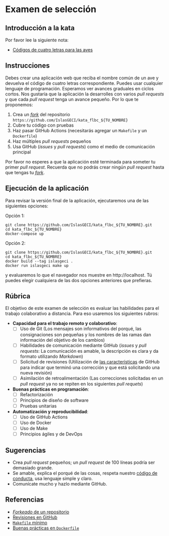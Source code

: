 # Examen de selección

## Introducción a la kata

Por favor lee la siguiente nota:
- [Códigos de cuatro letras para las aves](https://islasgeci.github.io/2020/08/06/kata)

## Instrucciones

Debes crear una aplicación web que reciba el nombre común de un ave y devuelva el código de cuatro
letras correspondiente. Puedes usar cualquier lenguaje de programación. Esperamos ver avances
graduales en ciclos cortos. Nos gustaría que la aplicación la desarrolles con varios _pull requests_
y que cada _pull request_ tenga un avance pequeño. Por lo que te proponemos: 

1. Crea un
   [_fork_](https://docs.github.com/en/github/getting-started-with-github/fork-a-repo#fork-an-example-repository)
   del repositorio `https://github.com/IslasGECI/kata_flbc_${TU_NOMBRE}`
1. Cubre tu código con pruebas
1. Haz pasar GitHub Actions (necesitarás agregar un `Makefile` y un `Dockerfile`)
1. Haz múltiples _pull requests_ pequeños 
1. Usa GitHub (_issues_ y _pull requests_) como el medio de comunicación principal

Por favor no esperes a que la aplicación esté terminada para someter tu primer _pull request_.
Recuerda que no podrás crear ningún _pull request_ hasta que tengas tu
[_fork_](https://docs.github.com/en/github/getting-started-with-github/fork-a-repo#fork-an-example-repository).

## Ejecución de la aplicación

Para revisar la versión final de la aplicación, ejecutaremos una de las siguientes opciones:

Opción 1:

```
git clone https://github.com/IslasGECI/kata_flbc_${TU_NOMBRE}.git
cd kata_flbc_${TU_NOMBRE}
docker-compose up
```

Opción 2:

```
git clone https://github.com/IslasGECI/kata_flbc_${TU_NOMBRE}.git
cd kata_flbc_${TU_NOMBRE}
docker build --tag islasgeci .
docker run islasgeci make up
```

y evaluaremos lo que el navegador nos muestre en http://localhost. Tú puedes elegir cualquiera de
las dos opciones anteriores que prefieras.

## Rúbrica

El objetivo de este examen de selección es evaluar las habilidades para el trabajo colaborativo a
distancia. Para eso usaremos los siguientes rubros:

- **Capacidad para el trabajo remoto y colaborativo**: 
  - [ ] Uso de Git  (Los mensajes son informativos del porqué, las consignaciones son pequeñas y los
    nombres de las ramas dan información del objetivo de los cambios)
  - [ ] Habilidades de comunicación mediante GitHub (_issues_ y _pull requests_: La comunicación es
    amable, la descripción es clara y da formato utilizando _Markdown_)
  - [ ] Solicitud de revisiones (Utilización de [las
    características](https://docs.github.com/en/github/collaborating-with-issues-and-pull-requests/requesting-a-pull-request-review)
    de GitHub para indicar que terminó una corrección y que está solicitando una nueva revisión)
  - [ ] Asimilación de retroalimentación (Las correcciones solicitadas en un _pull request_ ya no se
    repiten en los siguientes _pull requets_)

- **Buenas prácticas en programación**: 
  - [ ] Refactorización
  - [ ] Principios de diseño de software
  - [ ] Pruebas unitarias

- **Automatización y reproducibilidad**: 
  - [ ] Uso de GitHub Actions
  - [ ] Uso de Docker
  - [ ] Uso de Make
  - [ ] Principios ágiles y de DevOps

## Sugerencias

- Crea _pull request_ pequeños; un _pull request_ de 100 líneas podría ser demasiado grande.
- Se amable, explica el porqué de las cosas, respeta nuestro [código de
  conducta](https://islasgeci.github.io/2019/11/06/code-of-conduct), usa lenguaje simple y claro.
- Comunícate mucho y hazlo mediante GitHub.

## Referencias

- [_Forkeado_ de un repositorio](https://docs.github.com/en/github/getting-started-with-github/fork-a-repo)
- [Revisiones en GitHub](https://docs.github.com/en/github/collaborating-with-issues-and-pull-requests/requesting-a-pull-request-review)
- [`Makefile` mínimo](http://kbroman.org/minimal_make/)
- [Buenas prácticas en `Dockerfile`](https://docs.docker.com/develop/develop-images/dockerfile_best-practices/)
